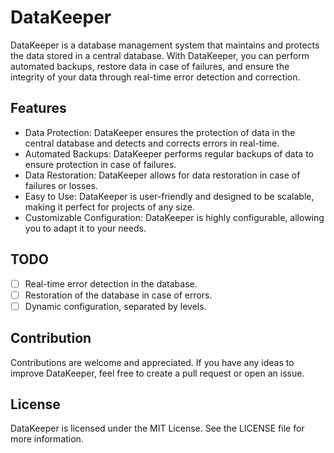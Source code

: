 # DataKeeper

DataKeeper is a database management system that maintains and protects the data stored in a central database. With DataKeeper, you can perform automated backups, restore data in case of failures, and ensure the integrity of your data through real-time error detection and correction.

## Features

- Data Protection: DataKeeper ensures the protection of data in the central database and detects and corrects errors in real-time.
- Automated Backups: DataKeeper performs regular backups of data to ensure protection in case of failures.
- Data Restoration: DataKeeper allows for data restoration in case of failures or losses.
- Easy to Use: DataKeeper is user-friendly and designed to be scalable, making it perfect for projects of any size.
- Customizable Configuration: DataKeeper is highly configurable, allowing you to adapt it to your needs.

## TODO

- [ ] Real-time error detection in the database.
- [ ] Restoration of the database in case of errors.
- [ ] Dynamic configuration, separated by levels.

## Contribution

Contributions are welcome and appreciated. If you have any ideas to improve DataKeeper, feel free to create a pull request or open an issue.

## License

DataKeeper is licensed under the MIT License. See the LICENSE file for more information.
